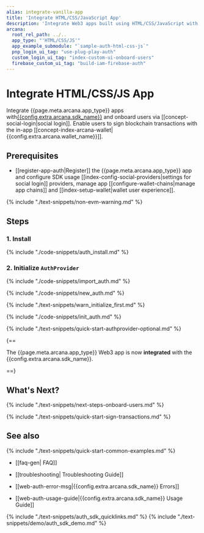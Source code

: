 ```yaml
---
alias: integrate-vanilla-app
title: 'Integrate HTML/CSS/JavaScript App'
description: 'Integrate Web3 apps built using HTML/CSS/JavaScript with the Arcana Auth SDK using the instructions listed here.'
arcana:
  root_rel_path: ../..
  app_type: "'HTML/CSS/JS'"
  app_example_submodule: "`sample-auth-html-css-js`"
  pnp_login_ui_tag: "use-plug-play-auth"
  custom_login_ui_tag: "index-custom-ui-onboard-users"
  firebase_custom_ui_tag: "build-iam-firebase-auth"
---
```


# Integrate HTML/CSS/JS App

Integrate {{page.meta.arcana.app_type}} apps with[{{config.extra.arcana.sdk_name}}]({{page.meta.arcana.root_rel_path}}/concepts/authsdk.md) and onboard users via [[concept-social-login|social login]]. Enable users to sign blockchain transactions with the in-app [[concept-index-arcana-wallet|{{config.extra.arcana.wallet_name}}]].

## Prerequisites

* [[register-app-auth|Register]] the {{page.meta.arcana.app_type}} app and configure SDK usage [[index-config-social-providers|settings for social login]] providers, manage app [[configure-wallet-chains|manage app chains]] and [[index-setup-wallet|wallet user experience]].

{% include "./text-snippets/non-evm-warning.md" %}

## Steps

### 1. Install

{% include "./code-snippets/auth_install.md" %}

### 2. Initialize `AuthProvider`

{% include "./code-snippets/import_auth.md" %}

{% include "./code-snippets/new_auth.md" %}

{% include "./text-snippets/warn_initialize_first.md" %}

{% include "./code-snippets/init_auth.md" %}

{% include "./text-snippets/quick-start-authprovider-optional.md" %}

{==

The {{page.meta.arcana.app_type}} Web3 app is now **integrated** with the {{config.extra.arcana.sdk_name}}.

==}

## What's Next?

{% include "./text-snippets/next-steps-onboard-users.md" %}

{% include "./text-snippets/quick-start-sign-transactions.md" %}

## See also

{% include "./text-snippets/quick-start-common-examples.md" %}

* [[faq-gen| FAQ]]

* [[troubleshooting| Troubleshooting Guide]]

* [[web-auth-error-msg|{{config.extra.arcana.sdk_name}} Errors]]

* [[web-auth-usage-guide|{{config.extra.arcana.sdk_name}} Usage Guide]]

{% include "./text-snippets/auth_sdk_quicklinks.md" %}
{% include "./text-snippets/demo/auth_sdk_demo.md" %}
